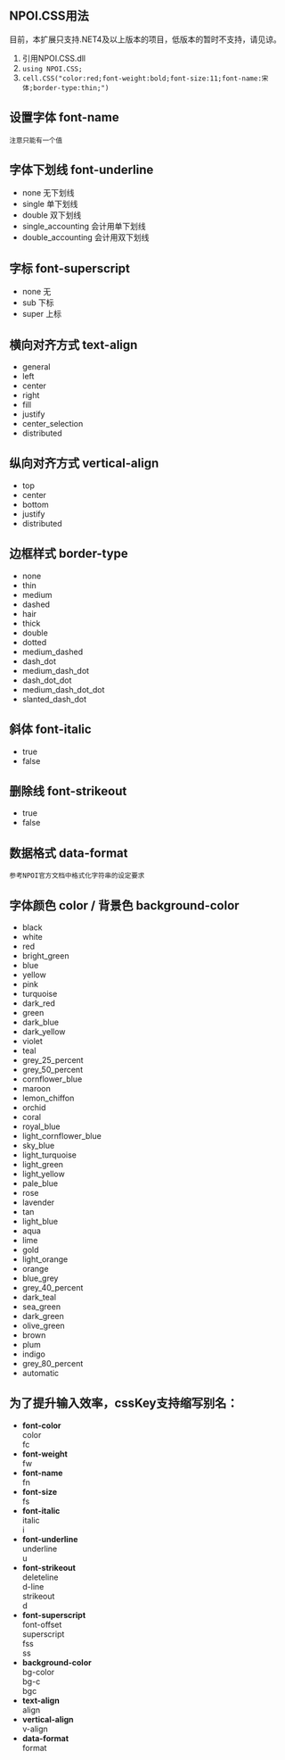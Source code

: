 NPOI.CSS用法
------------------
目前，本扩展只支持.NET4及以上版本的项目，低版本的暂时不支持，请见谅。

1. 引用NPOI.CSS.dll
2. `using NPOI.CSS;`
3. `cell.CSS("color:red;font-weight:bold;font-size:11;font-name:宋体;border-type:thin;")`

## 设置字体 font-name   
	注意只能有一个值

## 字体下划线 font-underline  
-	none	无下划线
-	single	单下划线
-	double	双下划线
-	single_accounting	会计用单下划线
-	double_accounting	会计用双下划线
## 字标 font-superscript
-	none	无
-	sub	下标
-	super	上标	

## 横向对齐方式 text-align
-	general
-	left
-	center
-	right
-	fill
-	justify
-	center_selection
-	distributed

## 纵向对齐方式 vertical-align
-	top
-	center
-	bottom
-	justify
-	distributed


## 边框样式 border-type
-	none
-	thin
-	medium
-	dashed
-	hair
-	thick
-	double
-	dotted
-	medium_dashed
-	dash_dot
-	medium_dash_dot
-	dash_dot_dot
-	medium_dash_dot_dot
-	slanted_dash_dot

## 斜体 font-italic
-	true
-	false

## 删除线 font-strikeout
-	true
-	false

## 数据格式 data-format

	参考NPOI官方文档中格式化字符串的设定要求

## 字体颜色 color / 背景色 background-color
-	black
-	white
-	red
-	bright_green
-	blue
-	yellow
-	pink
-	turquoise
-	dark_red
-	green
-	dark_blue
-	dark_yellow
-	violet
-	teal
-	grey_25_percent
-	grey_50_percent
-	cornflower_blue
-	maroon
-	lemon_chiffon
-	orchid
-	coral
-	royal_blue
-	light_cornflower_blue
-	sky_blue
-	light_turquoise
-	light_green
-	light_yellow
-	pale_blue
-	rose
-	lavender
-	tan
-	light_blue
-	aqua
-	lime
-	gold
-	light_orange
-	orange
-	blue_grey
-	grey_40_percent
-	dark_teal
-	sea_green
-	dark_green
-	olive_green
-	brown
-	plum
-	indigo
-	grey_80_percent
-	automatic

为了提升输入效率，cssKey支持缩写别名：
---------------------------------------------	  
-	**font-color**  
	color  
	fc  
-	**font-weight**  
	fw  
-	**font-name**  
	fn  
-	**font-size**  
	fs
-	**font-italic**  
	italic  
	i    
-	**font-underline**  
	underline    
	u  	
-	**font-strikeout**  
	deleteline  
	d-line  
	strikeout  
	d  
-	**font-superscript**  
	font-offset  
	superscript  
	fss  
	ss  
-	**background-color**  
	bg-color  
	bg-c  
	bgc  
-	**text-align**  
	align  
-	**vertical-align**  
	v-align
-	**data-format**  
	format
